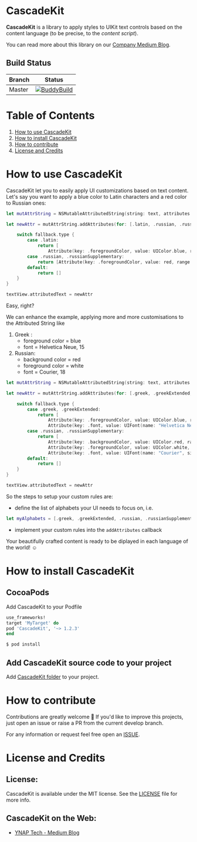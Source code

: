 # CascadeKit
**CascadeKit** is a library to apply styles to UIKit text controls based on the content language (to be precise, to the *content script*).

You can read more about this library on our [Company Medium Blog](https://medium.com/ynap-tech/our-approach-to-empowering-nsattributedstring-f6ecab72b9a9).

## Build Status

| Branch | Status |
| ------------- | ------------- |
| Master | [![BuddyBuild](https://travis-ci.com/YTech/CascadeKit.svg?token=KFPPSquwqxaQf8SA7t7K&branch=master)](https://travis-ci.com/YTech/CascadeKit) |

# Table of Contents
1. [How to use CascadeKit](#how-to-use-cascadekit)
2. [How to install CascadeKit](#how-to-install-cascadekit)
3. [How to contribute](#how-to-contribute)
4. [License and Credits](#license-and-credits)

# How to use CascadeKit

CascadeKit let you to easily apply UI customizations based on text content. Let's say you want to apply a blue color to Latin characters and a red color to Russian ones:

```swift
let mutAttrString = NSMutableAttributedString(string: text, attributes: originalAttributes)

let newAttr = mutAttrString.addAttributes(for: [.latin, .russian, .russianSupplementary], including: [.whiteSpace]) { (fallback) -> [Attribute] in

    switch fallback.type {
        case .latin:
            return [
                Attribute(key: .foregroundColor, value: UIColor.blue, range: fallback.range)]
        case .russian, .russianSupplementary:
            return [Attribute(key: .foregroundColor, value: red, range: fallback.range)]
        default:
            return []
    }
}

textView.attributedText = newAttr

```
Easy, right?


We can enhance the example, applying more and more customisations to the Attributed String like

1. Greek :
    - foreground color = blue
    - font = Helvetica Neue, 15
2. Russian:
    - background color = red
    - foreground color = white
    - font = Courier, 18

```swift
let mutAttrString = NSMutableAttributedString(string: text, attributes: originalAttributes)

let newAttr = mutAttrString.addAttributes(for: [.greek, .greekExtended, .russian, .russianSupplementary], including: [.whiteSpace]) { (fallback) -> [Attribute] in

    switch fallback.type {
        case .greek, .greekExtended:
            return [
                Attribute(key: .foregroundColor, value: UIColor.blue, range: fallback.range),
                Attribute(key: .font, value: UIFont(name: "Helvetica Neue", size: 15), range: fallback.range)]
        case .russian, .russianSupplementary:
            return [
                Attribute(key: .backgroundColor, value: UIColor.red, range: fallback.range),
                Attribute(key: .foregroundColor, value: UIColor.white, range: fallback.range),
                Attribute(key: .font, value: UIFont(name: "Courier", size: 18), range: fallback.range)]
        default:
            return []
    }
}

textView.attributedText = newAttr

```

So the steps to setup your custom rules are:
- define the list of alphabets your UI needs to focus on, i.e.
```swift
let myAlphabets = [.greek, .greekExtended, .russian, .russianSupplementary]
```
- implement your custom rules into the `addAttributes` callback

Your beautifully crafted content is ready to be diplayed in each language of the world! ☺️

# How to install CascadeKit
## CocoaPods
Add CascadeKit to your Podfile

```ruby
use_frameworks!
target 'MyTarget' do
pod 'CascadeKit', '~> 1.2.3'
end
```

```bash
$ pod install
```

## Add CascadeKit source code to your project
Add [CascadeKit folder](https://github.com/YTech/CascadeKit/tree/master/CascadeKit)  to your project.

# How to contribute
Contributions are greatly welcome 🙌  If you'd like to improve this projects, just open an issue or raise a PR from the current develop branch.

For any information or request feel free open an [ISSUE](https://github.com/YTech/CascadeKit/issues).

# License and Credits
## License:
CascadeKit is available under the MIT license. See the [LICENSE](https://github.com/YTech/CascadeKit/blob/master/LICENSE) file for more info.

## CascadeKit on the Web:
- [YNAP Tech - Medium Blog](https://medium.com/ynap-tech/our-approach-to-empowering-nsattributedstring-f6ecab72b9a9)
